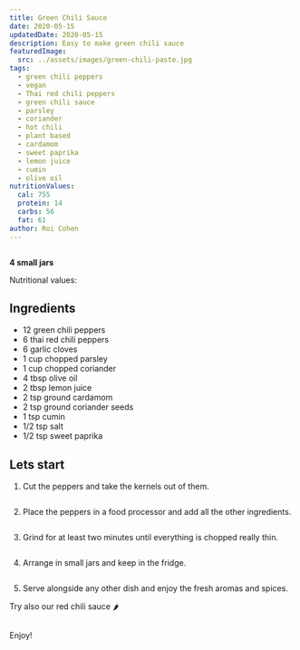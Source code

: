 ```yaml
---
title: Green Chili Sauce
date: 2020-05-15
updatedDate: 2020-05-15
description: Easy to make green chili sauce
featuredImage:
  src: ../assets/images/green-chili-paste.jpg
tags:
  - green chili peppers
  - vegan
  - Thai red chili peppers
  - green chili sauce
  - parsley
  - coriander
  - hot chili
  - plant based
  - cardamom
  - sweet paprika
  - lemon juice
  - cumin
  - olive oil
nutritionValues:
  cal: 755
  protein: 14
  carbs: 56
  fat: 61
author: Roi Cohen
---
```


<Image filename="green-chili-paste"/>

**4 small jars**

Nutritional values:
<NutritionValues fileName="green-chili-sauce"/>

## Ingredients

- 12 green chili peppers
- 6 thai red chili peppers
- 6 garlic cloves
- 1 cup chopped parsley
- 1 cup chopped coriander
- 4 tbsp olive oil
- 2 tbsp lemon juice
- 2 tsp ground cardamom
- 2 tsp ground coriander seeds
- 1 tsp cumin
- 1/2 tsp salt
- 1/2 tsp sweet paprika

## Lets start

1. Cut the peppers and take the kernels out of them.

<Image filename="chili-garlic-coriander"/>

2. Place the peppers in a food processor and add all the other ingredients.

<Image filename="chili-paste-blender"/>

3. Grind for at least two minutes until everything is chopped really thin.

<Image filename="chili-paste-grinded"/>

4. Arrange in small jars and keep in the fridge.

<Image filename="green-chili-paste-jars"/>

5. Serve alongside any other dish and enjoy the fresh aromas and spices.

Try also our <Link to="/recipes/red-chili-sauce"> red chili sauce 🌶️</Link>

<Image filename="green-red-chili-paste-saucer"/>

Enjoy!
